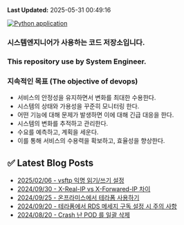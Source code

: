 **Last Updated:** 2025-05-31 00:49:16


[![Python application](https://github.com/madmax490500/madmax490500/actions/workflows/main.yml/badge.svg?branch=main)](https://github.com/madmax490500/madmax490500/actions/workflows/main.yml)
### 시스템엔지니어가 사용하는 코드 저장소입니다.
### This repository use by System Engineer.
### 지속적인 목표 (The objective of devops)
* 서비스의 안정성을 유지하면서 변화를 최대한 수용한다.
* 시스템의 상태와 가용성을 꾸준히 모니터링 한다.
* 어떤 기능에 대해 문제가 발생하면 이에 대해 긴급 대응을 한다.
* 시스템의 변화를 추적하고 관리한다.
* 수요를 예측하고, 계획을 세운다.
* 이를 통해 서비스의 수용력을 확보하고, 효율성을 향상한다.
## ✅ Latest Blog Posts
- [2025/02/06 - vsftp 익명 읽기/쓰기 설정](https://vitta.tistory.com/95)
- [2024/09/30 - X-Real-IP vs X-Forwared-IP 차이](https://vitta.tistory.com/94)
- [2024/09/25 - 온프라미스에서 테라폼 사용하기](https://vitta.tistory.com/93)
- [2024/09/20 - 테라폼에서 RDS 메세지 구독 설정 시 주의 사항](https://vitta.tistory.com/92)
- [2024/08/20 - Crash 난 POD 를 일괄 삭제](https://vitta.tistory.com/91)
